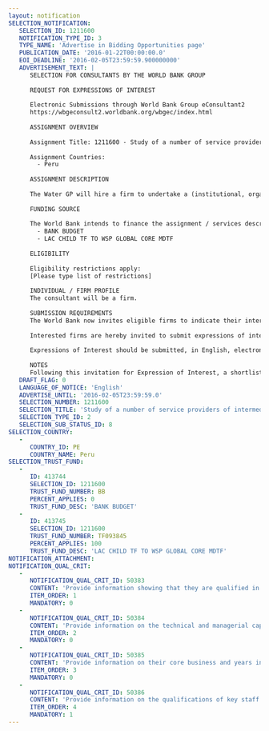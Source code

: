 ```yaml
---
layout: notification
SELECTION_NOTIFICATION: 
   SELECTION_ID: 1211600
   NOTIFICATION_TYPE_ID: 3
   TYPE_NAME: 'Advertise in Bidding Opportunities page'
   PUBLICATION_DATE: '2016-01-22T00:00:00.0'
   EOI_DEADLINE: '2016-02-05T23:59:59.900000000'
   ADVERTISEMENT_TEXT: |
      SELECTION FOR CONSULTANTS BY THE WORLD BANK GROUP
      
      REQUEST FOR EXPRESSIONS OF INTEREST
      
      Electronic Submissions through World Bank Group eConsultant2
      https://wbgeconsult2.worldbank.org/wbgec/index.html
      
      ASSIGNMENT OVERVIEW
      
      Assignment Title: 1211600 - Study of a number of service providers of intermediate cities in Peru as part of the TA Peru: Support to the Water Sector Modernization Program
      
      Assignment Countries:
        - Peru
      
      ASSIGNMENT DESCRIPTION
      
      The Water GP will hire a firm to undertake a (institutional, organizational, technical and financial) study on 4-6 urban WSS utilities (EPS) that serve Perus intermediate cities. The study will address the key challenges the cities face concerning WSS service provision to ensure water underpins the development of the intermediate cities as the new growth poles. The work will propose reforms of the EPS management models and develop Business Plans for each EPS. The assessment will focus on evaluating and recommending: (i) management models that better fit the needs and characteristics of the cities for the adequate provision of WSS services, and (ii) the development of Business Plans for the EPS serving each city. The firm will identify restrictions and bottlenecks to the sustainable provision of WSS services and prioritize identified challenges to propose investment requirements and institutional reforms.
      
      FUNDING SOURCE
      
      The World Bank intends to finance the assignment / services described below under the following trust fund(s):
        - BANK BUDGET
        - LAC CHILD TF TO WSP GLOBAL CORE MDTF
      
      ELIGIBILITY
      
      Eligibility restrictions apply:
      [Please type list of restrictions]
      
      INDIVIDUAL / FIRM PROFILE
      The consultant will be a firm. 
      
      SUBMISSION REQUIREMENTS
      The World Bank now invites eligible firms to indicate their interest in providing the services.  Interested firms must provide information indicating that they are qualified to perform the services (brochures, description of similar assignments, experience in similar conditions, availability of appropriate skills among staff, etc. for firms; CV and cover letter for individuals).  Please note that the total size of all attachments should be less than 5MB.  Consultants may associate to enhance their qualifications.
      
      Interested firms are hereby invited to submit expressions of interest.
      
      Expressions of Interest should be submitted, in English, electronically through World Bank Group eTendering (https://wbgeconsult2.worldbank.org/wbgec/index.html)
      
      NOTES
      Following this invitation for Expression of Interest, a shortlist of qualified firms will be formally invited to submit proposals.  Shortlisting and selection will be subject to the availability of funding.
   DRAFT_FLAG: 0
   LANGUAGE_OF_NOTICE: 'English'
   ADVERTISE_UNTIL: '2016-02-05T23:59:59.0'
   SELECTION_NUMBER: 1211600
   SELECTION_TITLE: 'Study of a number of service providers of intermediate cities in Peru as part of the TA Peru: Support to the Water Sector Modernization Program'
   SELECTION_TYPE_ID: 2
   SELECTION_SUB_STATUS_ID: 8
SELECTION_COUNTRY: 
   - 
      COUNTRY_ID: PE
      COUNTRY_NAME: Peru
SELECTION_TRUST_FUND: 
   - 
      ID: 413744
      SELECTION_ID: 1211600
      TRUST_FUND_NUMBER: BB
      PERCENT_APPLIES: 0
      TRUST_FUND_DESC: 'BANK BUDGET'
   - 
      ID: 413745
      SELECTION_ID: 1211600
      TRUST_FUND_NUMBER: TF093845
      PERCENT_APPLIES: 100
      TRUST_FUND_DESC: 'LAC CHILD TF TO WSP GLOBAL CORE MDTF'
NOTIFICATION_ATTACHMENT: 
NOTIFICATION_QUAL_CRIT: 
   - 
      NOTIFICATION_QUAL_CRIT_ID: 50383
      CONTENT: 'Provide information showing that they are qualified in the field of the assignment.'
      ITEM_ORDER: 1
      MANDATORY: 0
   - 
      NOTIFICATION_QUAL_CRIT_ID: 50384
      CONTENT: 'Provide information on the technical and managerial capabilities of the firm.'
      ITEM_ORDER: 2
      MANDATORY: 0
   - 
      NOTIFICATION_QUAL_CRIT_ID: 50385
      CONTENT: 'Provide information on their core business and years in business.'
      ITEM_ORDER: 3
      MANDATORY: 0
   - 
      NOTIFICATION_QUAL_CRIT_ID: 50386
      CONTENT: 'Provide information on the qualifications of key staff.'
      ITEM_ORDER: 4
      MANDATORY: 1
---
```

